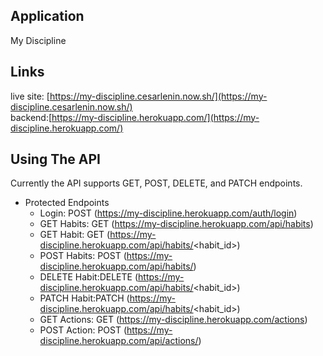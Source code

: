 ## Application

My Discipline

## Links
live site: [https://my-discipline.cesarlenin.now.sh/](https://my-discipline.cesarlenin.now.sh/)<br />
backend:[https://my-discipline.herokuapp.com/](https://my-discipline.herokuapp.com/)
## Using The API
Currently the API supports GET, POST, DELETE, and PATCH endpoints.

- Protected Endpoints<br />
    + Login: POST (https://my-discipline.herokuapp.com/auth/login)<br />
    + GET Habits: GET (https://my-discipline.herokuapp.com/api/habits)<br />
    + GET Habit: GET (https://my-discipline.herokuapp.com/api/habits/<habit_id>)<br />
    + POST Habits: POST (https://my-discipline.herokuapp.com/api/habits/)<br />
    + DELETE Habit:DELETE (https://my-discipline.herokuapp.com/api/habits/<habit_id>)<br />
    + PATCH Habit:PATCH (https://my-discipline.herokuapp.com/api/habits/<habit_id>)<br />
    + GET Actions: GET (https://my-discipline.herokuapp.com/actions)<br />
    + POST Action: POST (https://my-discipline.herokuapp.com/api/actions/)